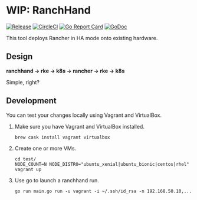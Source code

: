 # WIP: RanchHand

[![Release](https://img.shields.io/github/release/dominodatalab/ranchhand.svg)](https://github.com/dominodatalab/ranchhand/releases/latest)
[![CircleCI](https://img.shields.io/circleci/project/github/dominodatalab/ranchhand/master.svg)](https://img.shields.io/circleci/project/github/dominodatalab/ranchhand/master.svg)
[![Go Report Card](https://goreportcard.com/badge/github.com/dominodatalab/ranchhand)](https://goreportcard.com/report/github.com/dominodatalab/ranchhand)
[![GoDoc](https://godoc.org/github.com/dominodatalab/ranchhand?status.svg)](https://godoc.org/github.com/dominodatalab/ranchhand)

This tool deploys Rancher in HA mode onto existing hardware.

## Design

**ranchhand -> rke -> k8s -> rancher -> rke -> k8s**

Simple, right?

## Development

You can test your changes locally using Vagrant and VirtualBox.

1. Make sure you have Vagrant and VirtualBox installed.

    `brew cask install vagrant virtualbox`

1. Create one or more VMs.

    ```
    cd test/
    NODE_COUNT=N NODE_DISTRO="ubuntu_xenial|ubuntu_bionic|centos|rhel" vagrant up
    ```

1. Use go to launch a ranchhand run.

    `go run main.go run -u vagrant -i ~/.ssh/id_rsa -n 192.168.50.10,...`
